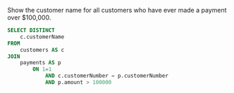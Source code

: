 Show the customer name for all customers who have ever made a payment over $100,000.
```sql
SELECT DISTINCT
    c.customerName
FROM
    customers AS c
JOIN
    payments AS p
        ON 1=1 
            AND c.customerNumber = p.customerNumber
            AND p.amount > 100000
```
